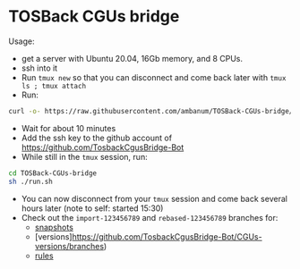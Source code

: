 # TOSBack CGUs bridge

Usage:
* get a server with Ubuntu 20.04, 16Gb memory, and 8 CPUs.
* ssh into it
* Run `tmux new` so that you can disconnect and come back later with `tmux ls ; tmux attach`
* Run:
```sh
curl -o- https://raw.githubusercontent.com/ambanum/TOSBack-CGUs-bridge/master/prepare.sh | bash
```
* Wait for about 10 minutes
* Add the ssh key to the github account of https://github.com/TosbackCgusBridge-Bot
* While still in the `tmux` session, run:
```sh
cd TOSBack-CGUs-bridge
sh ./run.sh
```
* You can now disconnect from your `tmux` session and come back several hours later (note to self: started 15:30)
* Check out the `import-123456789` and `rebased-123456789` branches for:
  - [snapshots](https://github.com/TosbackCgusBridge-Bot/CGUs-snapshots/branches)
  - [versions]https://github.com/TosbackCgusBridge-Bot/CGUs-versions/branches)
  - [rules](https://github.com/TosbackCgusBridge-Bot/CGUs/branches)
